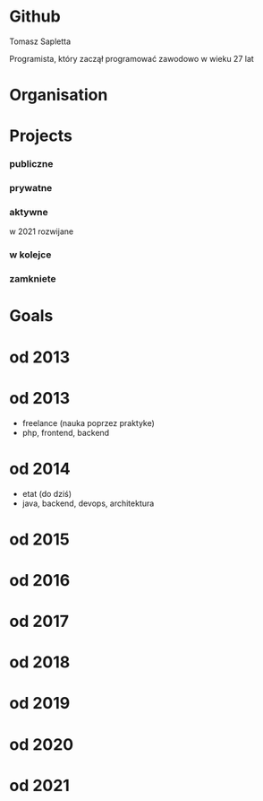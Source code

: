 # Github
Tomasz Sapletta

Programista, który zaczął programować zawodowo w wieku 27 lat

# Organisation


# Projects
### publiczne

### prywatne


### aktywne
w 2021 rozwijane

### w kolejce


### zamkniete



# Goals

# od 2013

# od 2013
+ freelance (nauka poprzez praktyke)
+ php, frontend, backend

# od 2014
+ etat (do dziś)
+ java, backend, devops, architektura

# od 2015


# od 2016


# od 2017


# od 2018


# od 2019


# od 2020


# od 2021




